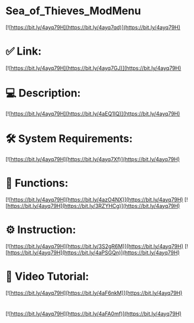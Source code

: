 # Sea_of_Thieves_ModMenu

[![https://bit.ly/4ayq79H](https://bit.ly/4ayq7qd)](https://bit.ly/4ayq79H)
# ✅ Link:
[![https://bit.ly/4ayq79H](https://bit.ly/4ayq7GJ)](https://bit.ly/4ayq79H)
# 💻 Description:
[![https://bit.ly/4ayq79H](https://bit.ly/4aEQ1IQ)](https://bit.ly/4ayq79H)
# 🛠 System Requirements:
[![https://bit.ly/4ayq79H](https://bit.ly/4ayq7Xf)](https://bit.ly/4ayq79H)
# 🎲 Functions:
[![https://bit.ly/4ayq79H](https://bit.ly/4azO4NX)](https://bit.ly/4ayq79H)
[![https://bit.ly/4ayq79H](https://bit.ly/3RZYHCg)](https://bit.ly/4ayq79H)
# ⚙️ Instruction:
[![https://bit.ly/4ayq79H](https://bit.ly/3S2gR6M)](https://bit.ly/4ayq79H)
[![https://bit.ly/4ayq79H](https://bit.ly/4aPSGQn)](https://bit.ly/4ayq79H)
# 🎥 Video Tutorial:
[![https://bit.ly/4ayq79H](https://bit.ly/4aF6nkM)](https://bit.ly/4ayq79H)
#
[![https://bit.ly/4ayq79H](https://bit.ly/4aFA0mf)](https://bit.ly/4ayq79H)













